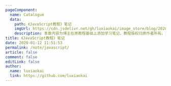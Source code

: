 ```yaml
---
pageComponent:
  name: Catalogue
  data:
    path: 《JavaScript教程》笔记
    imgUrl: https://cdn.jsdelivr.net/gh/luxiaokai/image_store/blog/20200112120340.png
    description: 本章内容为博主在原教程基础上添加学习笔记，教程版权归原作者所有。来源：<a href='https://wangdoc.com/javascript/' target='_blank'>JavaScript教程</a>
title: 《JavaScript教程》笔记
date: 2020-01-12 11:51:53
permalink: /note/javascript/
article: false
comment: false
editLink: false
author:
  name: luxiaokai
  link: https://github.com/luxiaokai
---
```

